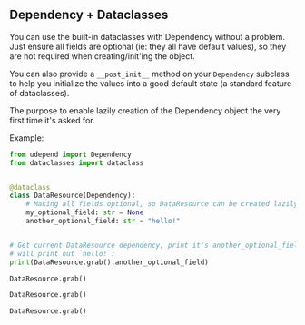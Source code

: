 ## Dependency + Dataclasses

You can use the built-in dataclasses with Dependency without a problem.
Just ensure all fields are optional (ie: they all have default values),
so they are not required when creating/init'ing the object.

You can also provide a `__post_init__` method on your `Dependency`
subclass to help you initialize the values into a good default state
(a standard feature of dataclasses).

The purpose to enable lazily creation of the Dependency object
the very first time it's asked for.

Example:

```python
from udepend import Dependency
from dataclasses import dataclass


@dataclass
class DataResource(Dependency):
    # Making all fields optional, so DataResource can be created lazily:
    my_optional_field: str = None
    another_optional_field: str = "hello!"


# Get current DataResource dependency, print it's another_optional_field;
# will print out `hello!`:
print(DataResource.grab().another_optional_field)

DataResource.grab()

DataResource.grab()

DataResource.grab()

```
